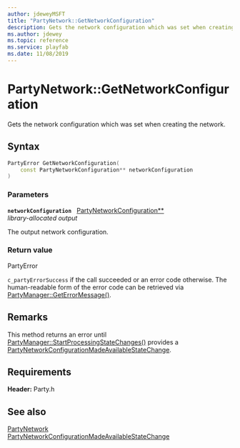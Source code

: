 ```yaml
---
author: jdeweyMSFT
title: "PartyNetwork::GetNetworkConfiguration"
description: Gets the network configuration which was set when creating the network.
ms.author: jdewey
ms.topic: reference
ms.service: playfab
ms.date: 11/08/2019
---
```


# PartyNetwork::GetNetworkConfiguration  

Gets the network configuration which was set when creating the network.  

## Syntax  
  
```cpp
PartyError GetNetworkConfiguration(  
    const PartyNetworkConfiguration** networkConfiguration  
)  
```  
  
### Parameters  
  
**`networkConfiguration`** &nbsp; [PartyNetworkConfiguration**](../../../structs/partynetworkconfiguration.md)  
*library-allocated output*  
  
The output network configuration.  
  
  
### Return value  
PartyError
  
```c_partyErrorSuccess``` if the call succeeded or an error code otherwise. The human-readable form of the error code can be retrieved via [PartyManager::GetErrorMessage()](../../PartyManager/methods/partymanager_geterrormessage.md).
  
## Remarks  
  
This method returns an error until [PartyManager::StartProcessingStateChanges()](../../PartyManager/methods/partymanager_startprocessingstatechanges.md) provides a [PartyNetworkConfigurationMadeAvailableStateChange](../../../structs/partynetworkconfigurationmadeavailablestatechange.md).
  
## Requirements  
  
**Header:** Party.h
  
## See also  
[PartyNetwork](../partynetwork.md)  
[PartyNetworkConfigurationMadeAvailableStateChange](../../../structs/partynetworkconfigurationmadeavailablestatechange.md)
  
  
